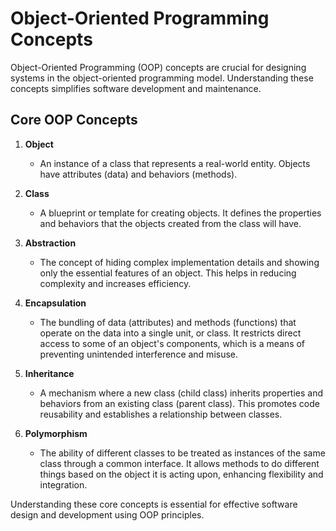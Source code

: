 # Object-Oriented Programming Concepts

Object-Oriented Programming (OOP) concepts are crucial for designing systems in the object-oriented programming model. Understanding these concepts simplifies software development and maintenance.

## Core OOP Concepts

1. **Object**
   - An instance of a class that represents a real-world entity. Objects have attributes (data) and behaviors (methods).

2. **Class**
   - A blueprint or template for creating objects. It defines the properties and behaviors that the objects created from the class will have.

3. **Abstraction**
   - The concept of hiding complex implementation details and showing only the essential features of an object. This helps in reducing complexity and increases efficiency.

4. **Encapsulation**
   - The bundling of data (attributes) and methods (functions) that operate on the data into a single unit, or class. It restricts direct access to some of an object's components, which is a means of preventing unintended interference and misuse.

5. **Inheritance**
   - A mechanism where a new class (child class) inherits properties and behaviors from an existing class (parent class). This promotes code reusability and establishes a relationship between classes.

6. **Polymorphism**
   - The ability of different classes to be treated as instances of the same class through a common interface. It allows methods to do different things based on the object it is acting upon, enhancing flexibility and integration.

Understanding these core concepts is essential for effective software design and development using OOP principles.
